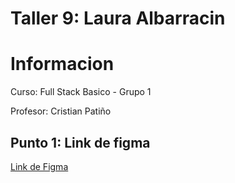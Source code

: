 <h1>Taller 9: Laura Albarracin</h1>

<h1>Informacion</h2>
<p>Curso: Full Stack Basico - Grupo 1</p>
<p>Profesor: Cristian Patiño</a>

<h2>Punto 1: Link de figma</h2>
<a href="https://www.figma.com/file/jQSuHHzzQVeWHFsXltMdzj/Laura-Albarracin---Ejercicio-9?type=design&node-id=0%3A1&mode=design&t=39Q4toQcx0ZL2K4p-1">Link de Figma</a>

